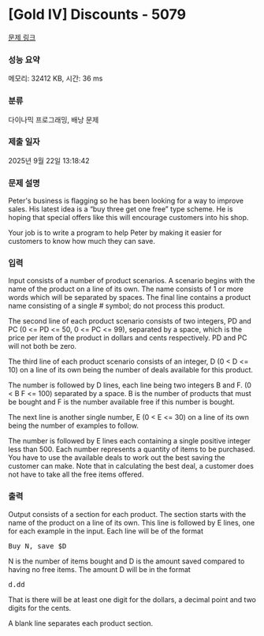 # [Gold IV] Discounts - 5079 

[문제 링크](https://www.acmicpc.net/problem/5079) 

### 성능 요약

메모리: 32412 KB, 시간: 36 ms

### 분류

다이나믹 프로그래밍, 배낭 문제

### 제출 일자

2025년 9월 22일 13:18:42

### 문제 설명

<p>Peter's business is flagging so he has been looking for a way to improve sales. His latest idea is a “buy three get one free” type scheme. He is hoping that special offers like this will encourage customers into his shop.</p>

<p>Your job is to write a program to help Peter by making it easier for customers to know how much they can save.</p>

### 입력 

 <p>Input consists of a number of product scenarios. A scenario begins with the name of the product on a line of its own. The name consists of 1 or more words which will be separated by spaces. The final line contains a product name consisting of a single # symbol; do not process this product.</p>

<p>The second line of each product scenario consists of two integers, PD and PC (0 <= PD <= 50, 0 <= PC <= 99), separated by a space, which is the price per item of the product in dollars and cents respectively. PD and PC will not both be zero.</p>

<p>The third line of each product scenario consists of an integer, D (0 < D <= 10) on a line of its own being the number of deals available for this product.</p>

<p>The number is followed by D lines, each line being two integers B and F. (0 < B F <= 100) separated by a space. B is the number of products that must be bought and F is the number available free if this number is bought.</p>

<p>The next line is another single number, E (0 < E <= 30) on a line of its own being the number of examples to follow.</p>

<p>The number is followed by E lines each containing a single positive integer less than 500. Each number represents a quantity of items to be purchased. You have to use the available deals to work out the best saving the customer can make. Note that in calculating the best deal, a customer does not have to take all the free items offered.</p>

### 출력 

 <p>Output consists of a section for each product. The section starts with the name of the product on a line of its own. This line is followed by E lines, one for each example in the input. Each line will be of the format</p>

<pre>Buy N, save $D</pre>

<p>N is the number of items bought and D is the amount saved compared to having no free items. The amount D will be in the format</p>

<pre>d.dd</pre>

<p>That is there will be at least one digit for the dollars, a decimal point and two digits for the cents.</p>

<p>A blank line separates each product section.</p>

